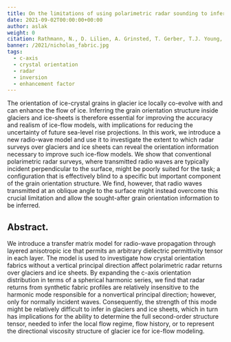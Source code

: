 ```yaml
---
title: On the limitations of using polarimetric radar sounding to infer the crystal-orientation fabric of ice masses
date: 2021-09-02T00:00:00+00:00
author: aslak
weight: 0
citation: Rathmann, N., D. Lilien, A. Grinsted, T. Gerber, T.J. Young, D. Dahl-Jensen, On the limitations of using polarimetric radar sounding to infer the crystal-orientation fabric of ice masses, GRL, in review, 2021.
banner: /2021/nicholas_fabric.jpg
tags:
  - c-axis
  - crystal orientation
  - radar
  - inversion 
  - enhancement factor
---
```

The orientation of ice-crystal grains in glacier ice locally co-evolve with and can enhance the flow of ice. Inferring the grain orientation structure inside glaciers and ice-sheets is therefore essential for improving the accuracy and realism of ice-flow models, with implications for reducing the uncertainty of future sea-level rise projections. In this work, we introduce a new radio-wave model and use it to investigate the extent to which radar surveys over glaciers and ice sheets can reveal the orientation information necessary to improve such ice-flow models. We show that conventional polarimetric radar surveys, where transmitted radio waves are typically incident perpendicular to the surface, might be poorly suited for the task; a configuration that is effectively blind to a specific but important component of the grain orientation structure. We find, however, that radio waves transmitted at an oblique angle to the surface might instead overcome this crucial limitation and allow the sought-after grain orientation information to be inferred.

<!--more-->
## Abstract. 
We introduce a transfer matrix model for radio-wave propagation through layered anisotropic ice that permits an arbitrary dielectric permittivity tensor in each layer. The model is used to investigate how crystal orientation fabrics without a vertical principal direction affect polarimetric radar returns over glaciers and ice sheets. By expanding the c-axis orientation distribution in terms of a spherical harmonic series, we find that radar returns from synthetic fabric profiles are relatively insensitive to the harmonic mode responsible for a nonvertical principal direction; however, only for normally incident waves. Consequently, the strength of this mode might be relatively difficult to infer in glaciers and ice sheets, which in turn has implications for the ability to determine the full second-order structure tensor, needed to infer the local flow regime, flow history, or to represent the directional viscosity structure of glacier ice for ice-flow modeling.